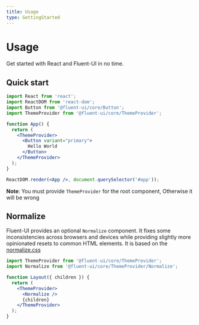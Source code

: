 ```yaml
---
title: Usage
type: GettingStarted
---
```


# Usage

<p class="description">Get started with React and Fluent-UI in no time.</p>

## Quick start

```jsx
import React from 'react';
import ReactDOM from 'react-dom';
import Button from '@fluent-ui/core/Button';
import ThemeProvider from '@fluent-ui/core/ThemeProvider';

function App() {
  return (
    <ThemeProvider>
      <Button variant="primary">
        Hello World
      </Button>
    </ThemeProvider>
  );
}

ReactDOM.render(<App />, document.querySelector('#app'));
```

**Note**: You must provide `ThemeProvider` for the root component, Otherwise it will be wrong

## Normalize

Fluent-UI provides an optional `Normalize` component. It fixes some inconsistencies across browsers and devices while providing slightly more opinionated resets to common HTML elements.
It is based on the [normalize.css](https://github.com/necolas/normalize.css)

```jsx
import ThemeProvider from '@fluent-ui/core/ThemeProvider';
import Normalize from '@fluent-ui/core/ThemeProvider/Normalize';

function Layout({ children }) {
  return (
    <ThemeProvider>
      <Normalize />
      {children}
    </ThemeProvider>
  );
}
```
